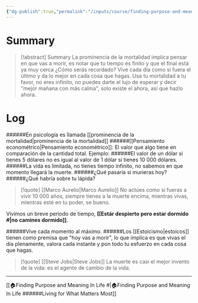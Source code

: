 ```yaml
---
{"dg-publish":true,"permalink":"/inputs/course/finding-purpose-and-meaning-in-life-living-for-what-matters-most/how-do-you-want-to-be-remembered/"}
---
```


# Summary
>[!abstract] Summary
> La prominencia de la mortalidad implica pensar en que vas a morir, es notar que tu tiempo es finito y que el final está ya muy cerca ¿Cómo serás recordado? Vive cada día como si fuera el último y da lo mejor en cada cosa que hagas. Usa tu mortalidad a tu favor, no eres infinito, no puedes darte el lujo de esperar y decir "mejor mañana con más calma", solo existe el ahora, así que hazlo ahora.

# Log
######En psicología es llamada [[prominencia de la mortalidad\|prominencia de la mortalidad]]
######[[Pensamiento econométrico\|Pensamiento econométrico]]: El valor que algo tiene en comparación de la cantidad total. Ejemplo:
   ######El valor de un dólar si tienes 5 dólares no es igual al valor de 1 dólar si tienes 10 000 dólares.
######La vida es limitada, no tienes tiempo infinito, no sabemos en que momento llegará la muerte.
   ######¿Qué pasaría si murieras hoy?
   ######¿Qué habría sobre tu lápida?
   > [!quote] [[Marco Aurelio\|Marco Aurelio]]
   > No actúes como si fueras a vivir 10 000 años, siempre tienes a la muerte encima, mientras vivas, mientras esté en tu poder, se bueno.
   
   Vivimos un breve periodo de tiempo, **[[Estár despierto pero estar dormido #\|no camines dormido]]**.

######Vive cada momento al máximo.
   ######Los [[Estoicismo\|estoicos]] tienen como premisa que "hoy vas a morir", lo que implica es que vivas el día plenamente, valora cada instante y pon todo tu esfuerzo en cada cosa que hagas.
   > [!quote] [[Steve Jobs\|Steve Jobs]]
   > La muerte es casi el mejor invento de la vida: es el agente de cambio de la vida.

---
[[🏠Finding Purpose and Meaning In Life #\|🏠Finding Purpose and Meaning In Life ######Living for What Matters Most]]